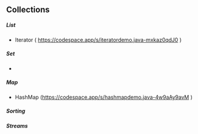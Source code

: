 ## Collections

##### List
* Iterator ( https://codespace.app/s/iteratordemo.java-mxkaz0qdJ0 )


##### Set
* 

##### Map
* HashMap  (https://codespace.app/s/hashmapdemo.java-4w9aAy9avM )

##### Sorting


##### Streams

